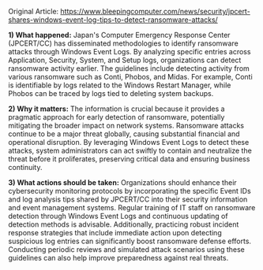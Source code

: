 Original Article: https://www.bleepingcomputer.com/news/security/jpcert-shares-windows-event-log-tips-to-detect-ransomware-attacks/

**1) What happened:**
Japan's Computer Emergency Response Center (JPCERT/CC) has disseminated methodologies to identify ransomware attacks through Windows Event Logs. By analyzing specific entries across Application, Security, System, and Setup logs, organizations can detect ransomware activity earlier. The guidelines include detecting activity from various ransomware such as Conti, Phobos, and Midas. For example, Conti is identifiable by logs related to the Windows Restart Manager, while Phobos can be traced by logs tied to deleting system backups.

**2) Why it matters:**
The information is crucial because it provides a pragmatic approach for early detection of ransomware, potentially mitigating the broader impact on network systems. Ransomware attacks continue to be a major threat globally, causing substantial financial and operational disruption. By leveraging Windows Event Logs to detect these attacks, system administrators can act swiftly to contain and neutralize the threat before it proliferates, preserving critical data and ensuring business continuity.

**3) What actions should be taken:**
Organizations should enhance their cybersecurity monitoring protocols by incorporating the specific Event IDs and log analysis tips shared by JPCERT/CC into their security information and event management systems. Regular training of IT staff on ransomware detection through Windows Event Logs and continuous updating of detection methods is advisable. Additionally, practicing robust incident response strategies that include immediate action upon detecting suspicious log entries can significantly boost ransomware defense efforts. Conducting periodic reviews and simulated attack scenarios using these guidelines can also help improve preparedness against real threats.